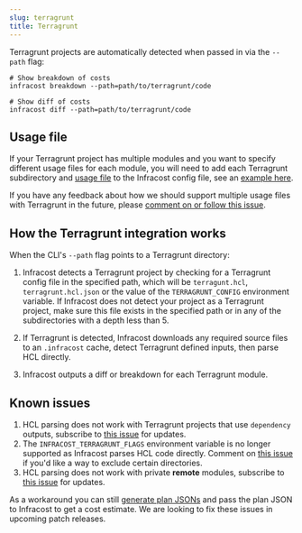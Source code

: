 ```yaml
---
slug: terragrunt
title: Terragrunt
---
```


Terragrunt projects are automatically detected when passed in via the `--path` flag:

```shell
# Show breakdown of costs
infracost breakdown --path=path/to/terragrunt/code

# Show diff of costs
infracost diff --path=path/to/terragrunt/code
```

## Usage file

If your Terragrunt project has multiple modules and you want to specify different usage files for each module, you will need to add each Terragrunt subdirectory and [usage file](/docs/features/usage_based_resources/) to the Infracost config file, see an [example here](/docs/features/config_file#examples).

If you have any feedback about how we should support multiple usage files with Terragrunt in the future, please [comment on or follow this issue](https://github.com/infracost/infracost/issues/934).

## How the Terragrunt integration works

When the CLI's `--path` flag points to a Terragrunt directory:
1. Infracost detects a Terragrunt project by checking for a Terragrunt config file in the specified path, which will be `terragunt.hcl`, `terragrunt.hcl.json` or the value of the `TERRAGRUNT_CONFIG` environment variable. If Infracost does not detect your project as a Terragrunt project, make sure this file exists in the specified path or in any of the subdirectories with a depth less than 5.

2. If Terragrunt is detected, Infracost downloads any required source files to an `.infracost` cache, detect Terragrunt defined inputs, then parse HCL directly.

3. Infracost outputs a diff or breakdown for each Terragrunt module.

## Known issues

1. HCL parsing does not work with Terragrunt projects that use `dependency` outputs, subscribe to [this issue](https://github.com/infracost/infracost/issues/1641) for updates.
2. The `INFRACOST_TERRAGRUNT_FLAGS` environment variable is no longer supported as Infracost parses HCL code directly. Comment on [this issue](https://github.com/infracost/infracost/issues/1682) if you'd like a way to exclude certain directories.
3. HCL parsing does not work with private **remote** modules, subscribe to [this issue](https://github.com/infracost/infracost/issues/1667) for updates.

As a workaround you can still [generate plan JSONs](/docs/troubleshooting/#terragrunt) and pass the plan JSON to Infracost to get a cost estimate. We are looking to fix these issues in upcoming patch releases.
